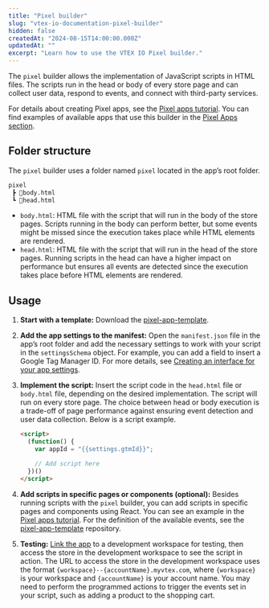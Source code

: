 ```yaml
---
title: "Pixel builder"
slug: "vtex-io-documentation-pixel-builder"
hidden: false
createdAt: "2024-08-15T14:00:00.000Z"
updatedAt: ""
excerpt: "Learn how to use the VTEX IO Pixel builder."
---
```

The `pixel` builder allows the implementation of JavaScript scripts in HTML files. The scripts run in the head or body of every store page and can collect user data, respond to events, and connect with third-party services.

For details about creating Pixel apps, see the [Pixel apps tutorial](https://developers.vtex.com/docs/guides/vtex-io-documentation-1-developnativeintegrationswithpixelapps). You can find examples of available apps that use this builder in the [Pixel Apps section](https://developers.vtex.com/docs/guides/pixel-apps).

## Folder structure

The `pixel` builder uses a folder named `pixel` located in the app’s root folder.

```txt
pixel
 ┣ 📄body.html
 ┗ 📄head.html
```

- `body.html`: HTML file with the script that will run in the body of the store pages. Scripts running in the body can perform better, but some events might be missed since the execution takes place while HTML elements are rendered.
- `head.html`: HTML file with the script that will run in the head of the store pages. Running scripts in the head can have a higher impact on performance but ensures all events are detected since the execution takes place before HTML elements are rendered.

## Usage

1. **Start with a template:** Download the [pixel-app-template](https://github.com/vtex-apps/pixel-app-template/).
2. **Add the app settings to the manifest:** Open the `manifest.json` file in the app’s root folder and add the necessary settings to work with your script in the `settingsSchema` object. For example, you can add a field to insert a Google Tag Manager ID. For more details, see [Creating an interface for your app settings](https://developers.vtex.com/docs/guides/vtex-io-documentation-creating-an-interface-for-your-app-settings).
3. **Implement the script:** Insert the script code in the `head.html` file or `body.html` file, depending on the desired implementation. The script will run on every store page. The choice between head or body execution is a trade-off of page performance against ensuring event detection and user data collection. Below is a script example.

    ```html
    <script>
      (function() {
        var appId = "{{settings.gtmId}}";

        // Add script here
      })()
    </script>
    ```

4. **Add scripts in specific pages or components (optional):** Besides running scripts with the `pixel` builder, you can add scripts in specific pages and components using React. You can see an example in the [Pixel apps tutorial](https://developers.vtex.com/docs/guides/vtex-io-documentation-6-listeningtostoreevents). For the definition of the available events, see the [pixel-app-template](https://github.com/vtex-apps/pixel-app-template/blob/master/react/typings/events.d.ts) repository.
5. **Testing:** [Link the app](https://developers.vtex.com/docs/guides/vtex-io-documentation-linking-an-app) to a development workspace for testing, then access the store in the development workspace to see the script in action. The URL to access the store in the development workspace uses the format `{workspace}--{accountName}.myvtex.com`, where `{workspace}` is your workspace and `{accountName}` is your account name. You may need to perform the programmed actions to trigger the events set in your script, such as adding a product to the shopping cart.
